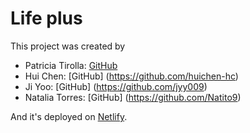 # Life plus

This project was created by 
- Patricia Tirolla: [GitHub](https://github.com/patricia-tirolla)
- Hui Chen: [GitHub] (https://github.com/huichen-hc)
- Ji Yoo: [GitHub] (https://github.com/jyy009)
- Natalia Torres: [GitHub] (https://github.com/Natito9)

And it's deployed on [Netlify](https://lifepluss.netlify.app/).
